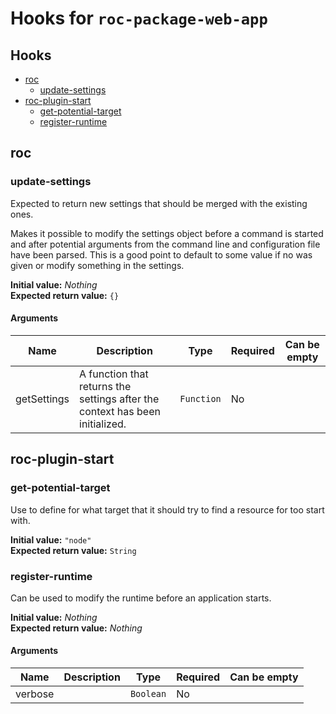 # Hooks for `roc-package-web-app`

## Hooks
* [roc](#roc)
  * [update-settings](#update-settings)
* [roc-plugin-start](#roc-plugin-start)
  * [get-potential-target](#get-potential-target)
  * [register-runtime](#register-runtime)

## roc

### update-settings

Expected to return new settings that should be merged with the existing ones.

Makes it possible to modify the settings object before a command is started and after potential arguments from the command line and configuration file have been parsed. This is a good point to default to some value if no was given or modify something in the settings.

__Initial value:__ _Nothing_  
__Expected return value:__ `{}`

#### Arguments

| Name        | Description                                                                  | Type       | Required | Can be empty |
| ----------- | ---------------------------------------------------------------------------- | ---------- | -------- | ------------ |
| getSettings | A function that returns the settings after the context has been initialized. | `Function` | No       |              |

## roc-plugin-start

### get-potential-target

Use to define for what target that it should try to find a resource for too start with.

__Initial value:__ `"node"`  
__Expected return value:__ `String`

### register-runtime

Can be used to modify the runtime before an application starts.

__Initial value:__ _Nothing_  
__Expected return value:__ _Nothing_

#### Arguments

| Name    | Description | Type      | Required | Can be empty |
| ------- | ----------- | --------- | -------- | ------------ |
| verbose |             | `Boolean` | No       |              |
